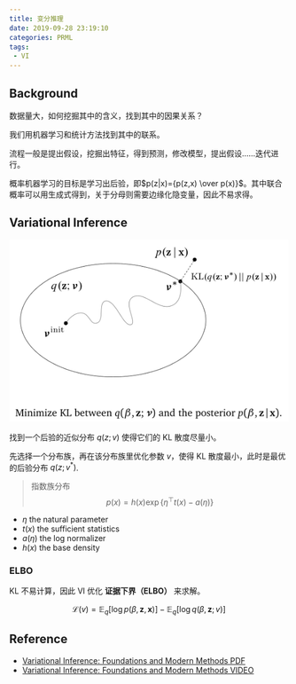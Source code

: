 ```yaml
---
title: 变分推理
date: 2019-09-28 23:19:10
categories: PRML
tags:
 - VI
---
```


## Background
数据量大，如何挖掘其中的含义，找到其中的因果关系？

我们用机器学习和统计方法找到其中的联系。

流程一般是提出假设，挖掘出特征，得到预测，修改模型，提出假设……迭代进行。

概率机器学习的目标是学习出后验，即$p(z|x)={p(z,x) \over p(x)}$。其中联合概率可以用生成式得到，关于分母则需要边缘化隐变量，因此不易求得。

## Variational Inference

![](variational-inference/VI-family.png)

找到一个后验的近似分布 $q(z;v)$ 使得它们的 KL 散度尽量小。

先选择一个分布族，再在该分布族里优化参数 $v$，使得 KL 散度最小，此时是最优的后验分布 $q(z;v^*)$.

> 指数族分布  
$$
p(x)=h(x) \exp \left\{\eta^{\top} t(x)-a(\eta)\right\}
$$
- $\eta$ the natural parameter
- $t(x)$ the sufficient statistics
- $a(\eta)$ the log normalizer
- $h(x)$ the base density

### ELBO

KL 不易计算，因此 VI 优化 **证据下界（ELBO）** 来求解。

$$
\mathscr{L}(v)=\mathbb{E}_{q}[\log p(\beta, \mathbf{z}, \mathbf{x})]-\mathbb{E}_{q}[\log q(\beta, \mathbf{z} ; v)]
$$

## Reference
- [Variational Inference: Foundations and Modern Methods PDF](https://media.nips.cc/Conferences/2016/Slides/6199-Slides.pdf)
- [Variational Inference: Foundations and Modern Methods VIDEO](https://www.bilibili.com/video/av43405716/)